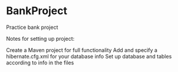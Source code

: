 # BankProject
Practice bank project

Notes for setting up project: 

Create a Maven project for full functionality
Add and specify a hibernate.cfg.xml for your database info
Set up database and tables according to info in the files
